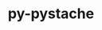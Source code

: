 ---
title: "py-pystache"
layout: cache
categories: [package, develop-2023-12-17]
meta: {"versions": ["0.6.0"], "compilers": ["gcc@=11.4.0", "gcc@=9.4.0", "oneapi@=2023.2.0"], "oss": ["ubuntu20.04"], "platforms": ["linux"], "targets": ["neoverse_v1", "ppc64le", "x86_64_v3"], "stacks": ["e4s", "e4s-neoverse_v1", "e4s-oneapi", "e4s-power", "root"], "num_specs": 4, "num_specs_by_stack": {"root": 4, "e4s-neoverse_v1": 1, "e4s-power": 1, "e4s": 1, "e4s-oneapi": 1}}
spec_details: [{"hash": "u5rasc4slr5kzkxpybsxzahzackij7eg", "compiler": "gcc@=11.4.0", "versions": ["0.6.0"], "os": "ubuntu20.04", "platform": "linux", "target": "neoverse_v1", "variants": ["build_system=python_pip"], "stacks": ["root", "e4s-neoverse_v1"], "size": "-", "tarball": "https://binaries.spack.io/releases/develop-2023-12-17/build_cache/linux-ubuntu20.04-neoverse_v1/gcc-11.4.0/py-pystache-0.6.0/linux-ubuntu20.04-neoverse_v1-gcc-11.4.0-py-pystache-0.6.0-u5rasc4slr5kzkxpybsxzahzackij7eg.spack"}, {"hash": "ot4jlsbtjigmn3hto744imdpvq7vj447", "compiler": "gcc@=9.4.0", "versions": ["0.6.0"], "os": "ubuntu20.04", "platform": "linux", "target": "ppc64le", "variants": ["build_system=python_pip"], "stacks": ["e4s-power", "root"], "size": "-", "tarball": "https://binaries.spack.io/releases/develop-2023-12-17/build_cache/linux-ubuntu20.04-ppc64le/gcc-9.4.0/py-pystache-0.6.0/linux-ubuntu20.04-ppc64le-gcc-9.4.0-py-pystache-0.6.0-ot4jlsbtjigmn3hto744imdpvq7vj447.spack"}, {"hash": "2b67dsodhgbrdrntyxmizeao5a4sgris", "compiler": "gcc@=11.4.0", "versions": ["0.6.0"], "os": "ubuntu20.04", "platform": "linux", "target": "x86_64_v3", "variants": ["build_system=python_pip"], "stacks": ["e4s", "root"], "size": "-", "tarball": "https://binaries.spack.io/releases/develop-2023-12-17/build_cache/linux-ubuntu20.04-x86_64_v3/gcc-11.4.0/py-pystache-0.6.0/linux-ubuntu20.04-x86_64_v3-gcc-11.4.0-py-pystache-0.6.0-2b67dsodhgbrdrntyxmizeao5a4sgris.spack"}, {"hash": "eumcqa5ezvfdahz5fkkq345guyrky6u4", "compiler": "oneapi@=2023.2.0", "versions": ["0.6.0"], "os": "ubuntu20.04", "platform": "linux", "target": "x86_64_v3", "variants": ["build_system=python_pip"], "stacks": ["e4s-oneapi", "root"], "size": "-", "tarball": "https://binaries.spack.io/releases/develop-2023-12-17/build_cache/linux-ubuntu20.04-x86_64_v3/oneapi-2023.2.0/py-pystache-0.6.0/linux-ubuntu20.04-x86_64_v3-oneapi-2023.2.0-py-pystache-0.6.0-eumcqa5ezvfdahz5fkkq345guyrky6u4.spack"}]
---